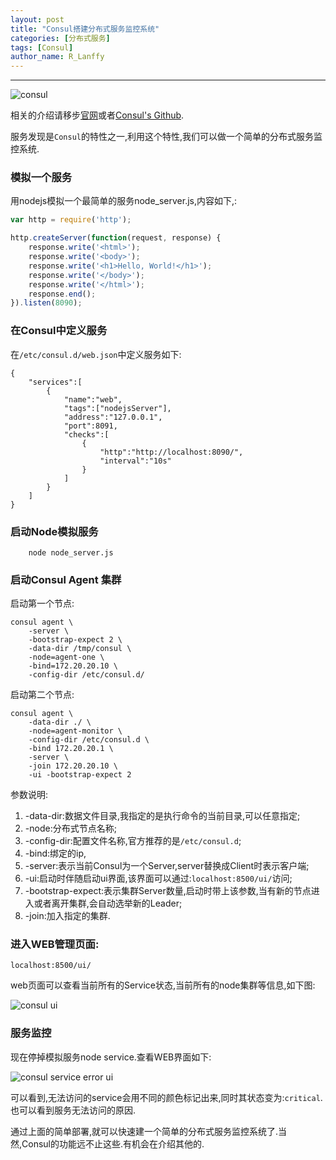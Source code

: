 ```yaml
---
layout: post
title: "Consul搭建分布式服务监控系统"
categories: [分布式服务]
tags: [Consul]
author_name: R_Lanffy
---
```

---

![consul](http://7xjh09.com1.z0.glb.clouddn.com/github_blog_consul.jpg?imageMogr2/thumbnail/!80p)

相关的介绍请移步[官网](https://www.consul.io/)或者[Consul's Github](https://github.com/hashicorp/consul).

服务发现是``Consul``的特性之一,利用这个特性,我们可以做一个简单的分布式服务监控系统.

### 模拟一个服务

用nodejs模拟一个最简单的服务node_server.js,内容如下,:

```js
var http = require('http');

http.createServer(function(request, response) {
    response.write('<html>');
    response.write('<body>');
    response.write('<h1>Hello, World!</h1>');
    response.write('</body>');
    response.write('</html>');
    response.end();
}).listen(8090);
```

### 在Consul中定义服务

在``/etc/consul.d/web.json``中定义服务如下:

```josn
{
    "services":[
        {
            "name":"web",
            "tags":["nodejsServer"],
            "address":"127.0.0.1",
            "port":8091,
            "checks":[
                {
                    "http":"http://localhost:8090/",
                    "interval":"10s"
                }
            ]
        }
    ]
}
```

### 启动Node模拟服务

        node node_server.js

### 启动Consul Agent 集群

启动第一个节点:

    consul agent \
        -server \
        -bootstrap-expect 2 \
        -data-dir /tmp/consul \
        -node=agent-one \
        -bind=172.20.20.10 \
        -config-dir /etc/consul.d/

启动第二个节点:

    consul agent \
        -data-dir ./ \
        -node=agent-monitor \
        -config-dir /etc/consul.d \
        -bind 172.20.20.1 \
        -server \
        -join 172.20.20.10 \
        -ui -bootstrap-expect 2
        

参数说明:

1. -data-dir:数据文件目录,我指定的是执行命令的当前目录,可以任意指定;
2. -node:分布式节点名称;
3. -config-dir:配置文件名称,官方推荐的是``/etc/consul.d``;
4. -bind:绑定的ip,
5. -server:表示当前Consul为一个Server,server替换成Client时表示客户端;
6. -ui:启动时伴随启动ui界面,该界面可以通过:``localhost:8500/ui/``访问;
7. -bootstrap-expect:表示集群Server数量,启动时带上该参数,当有新的节点进入或者离开集群,会自动选举新的Leader;
8. -join:加入指定的集群.

### 进入WEB管理页面:

``localhost:8500/ui/``

web页面可以查看当前所有的Service状态,当前所有的node集群等信息,如下图:


![consul ui](http://7xjh09.com1.z0.glb.clouddn.com/github_blog_service.png?imageMogr2/thumbnail/!50p)


### 服务监控

现在停掉模拟服务node service.查看WEB界面如下:


![consul service error ui](http://7xjh09.com1.z0.glb.clouddn.com/github_blog_service_error.png?imageMogr2/thumbnail/!50p)


可以看到,无法访问的service会用不同的颜色标记出来,同时其状态变为:``critical``.也可以看到服务无法访问的原因.

通过上面的简单部署,就可以快速建一个简单的分布式服务监控系统了.当然,Consul的功能远不止这些.有机会在介绍其他的.






